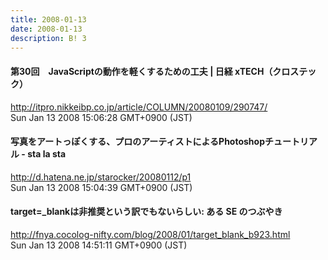 ```yaml
---
title: 2008-01-13
date: 2008-01-13
description: B! 3
---
```


#### 第30回　JavaScriptの動作を軽くするための工夫 | 日経 xTECH（クロステック）
http://itpro.nikkeibp.co.jp/article/COLUMN/20080109/290747/<br>
Sun Jan 13 2008 15:06:28 GMT+0900 (JST)<br>


#### 写真をアートっぽくする、プロのアーティストによるPhotoshopチュートリアル - sta la sta
http://d.hatena.ne.jp/starocker/20080112/p1<br>
Sun Jan 13 2008 15:04:39 GMT+0900 (JST)<br>


#### target=_blankは非推奨という訳でもないらしい: ある SE のつぶやき
http://fnya.cocolog-nifty.com/blog/2008/01/target_blank_b923.html<br>
Sun Jan 13 2008 14:51:11 GMT+0900 (JST)<br>


